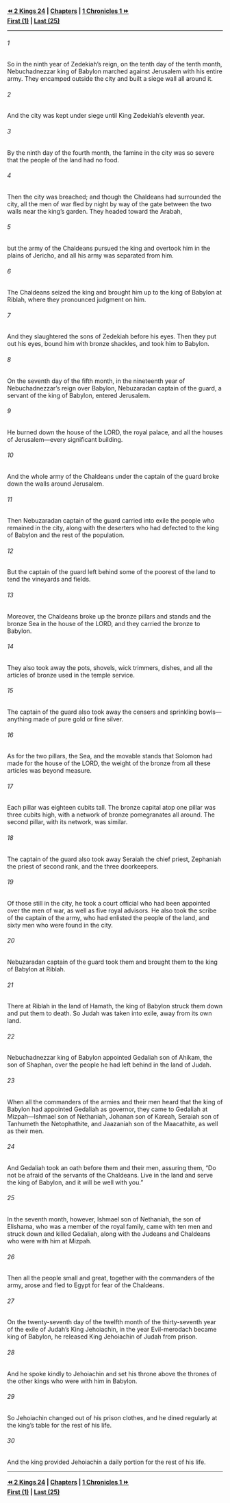   
**[⏪ 2 Kings 24](./2%20Kings%2024.md) | [Chapters](./_index.md) | [1 Chronicles 1 ⏩](../44.13%201%20Chronicles/1%20Chronicles%201.md)**  
**[First (1)](./2%20Kings%201.md) | [Last (25)](2%20Kings%2025.md)**  
  
---  
  
###### 1  
So in the ninth year of Zedekiah’s reign, on the tenth day of the tenth month, Nebuchadnezzar king of Babylon marched against Jerusalem with his entire army. They encamped outside the city and built a siege wall all around it.  
  
###### 2  
And the city was kept under siege until King Zedekiah’s eleventh year.  
  
###### 3  
By the ninth day of the fourth month, the famine in the city was so severe that the people of the land had no food.  
  
###### 4  
Then the city was breached; and though the Chaldeans had surrounded the city, all the men of war fled by night by way of the gate between the two walls near the king’s garden. They headed toward the Arabah,  
  
###### 5  
but the army of the Chaldeans pursued the king and overtook him in the plains of Jericho, and all his army was separated from him.  
  
###### 6  
The Chaldeans seized the king and brought him up to the king of Babylon at Riblah, where they pronounced judgment on him.  
  
###### 7  
And they slaughtered the sons of Zedekiah before his eyes. Then they put out his eyes, bound him with bronze shackles, and took him to Babylon.  
  
###### 8  
On the seventh day of the fifth month, in the nineteenth year of Nebuchadnezzar’s reign over Babylon, Nebuzaradan captain of the guard, a servant of the king of Babylon, entered Jerusalem.  
  
###### 9  
He burned down the house of the LORD, the royal palace, and all the houses of Jerusalem—every significant building.  
  
###### 10  
And the whole army of the Chaldeans under the captain of the guard broke down the walls around Jerusalem.  
  
###### 11  
Then Nebuzaradan captain of the guard carried into exile the people who remained in the city, along with the deserters who had defected to the king of Babylon and the rest of the population.  
  
###### 12  
But the captain of the guard left behind some of the poorest of the land to tend the vineyards and fields.  
  
###### 13  
Moreover, the Chaldeans broke up the bronze pillars and stands and the bronze Sea in the house of the LORD, and they carried the bronze to Babylon.  
  
###### 14  
They also took away the pots, shovels, wick trimmers, dishes, and all the articles of bronze used in the temple service.  
  
###### 15  
The captain of the guard also took away the censers and sprinkling bowls—anything made of pure gold or fine silver.  
  
###### 16  
As for the two pillars, the Sea, and the movable stands that Solomon had made for the house of the LORD, the weight of the bronze from all these articles was beyond measure.  
  
###### 17  
Each pillar was eighteen cubits tall. The bronze capital atop one pillar was three cubits high, with a network of bronze pomegranates all around. The second pillar, with its network, was similar.  
  
###### 18  
The captain of the guard also took away Seraiah the chief priest, Zephaniah the priest of second rank, and the three doorkeepers.  
  
###### 19  
Of those still in the city, he took a court official who had been appointed over the men of war, as well as five royal advisors. He also took the scribe of the captain of the army, who had enlisted the people of the land, and sixty men who were found in the city.  
  
###### 20  
Nebuzaradan captain of the guard took them and brought them to the king of Babylon at Riblah.  
  
###### 21  
There at Riblah in the land of Hamath, the king of Babylon struck them down and put them to death. So Judah was taken into exile, away from its own land.  
  
###### 22  
Nebuchadnezzar king of Babylon appointed Gedaliah son of Ahikam, the son of Shaphan, over the people he had left behind in the land of Judah.  
  
###### 23  
When all the commanders of the armies and their men heard that the king of Babylon had appointed Gedaliah as governor, they came to Gedaliah at Mizpah—Ishmael son of Nethaniah, Johanan son of Kareah, Seraiah son of Tanhumeth the Netophathite, and Jaazaniah son of the Maacathite, as well as their men.  
  
###### 24  
And Gedaliah took an oath before them and their men, assuring them, “Do not be afraid of the servants of the Chaldeans. Live in the land and serve the king of Babylon, and it will be well with you.”  
  
###### 25  
In the seventh month, however, Ishmael son of Nethaniah, the son of Elishama, who was a member of the royal family, came with ten men and struck down and killed Gedaliah, along with the Judeans and Chaldeans who were with him at Mizpah.  
  
###### 26  
Then all the people small and great, together with the commanders of the army, arose and fled to Egypt for fear of the Chaldeans.  
  
###### 27  
On the twenty-seventh day of the twelfth month of the thirty-seventh year of the exile of Judah’s King Jehoiachin, in the year Evil-merodach became king of Babylon, he released King Jehoiachin of Judah from prison.  
  
###### 28  
And he spoke kindly to Jehoiachin and set his throne above the thrones of the other kings who were with him in Babylon.  
  
###### 29  
So Jehoiachin changed out of his prison clothes, and he dined regularly at the king’s table for the rest of his life.  
  
###### 30  
And the king provided Jehoiachin a daily portion for the rest of his life.  
  
  
---  
  
**[⏪ 2 Kings 24](./2%20Kings%2024.md) | [Chapters](./_index.md) | [1 Chronicles 1 ⏩](../44.13%201%20Chronicles/1%20Chronicles%201.md)**  
**[First (1)](./2%20Kings%201.md) | [Last (25)](2%20Kings%2025.md)**  
  
